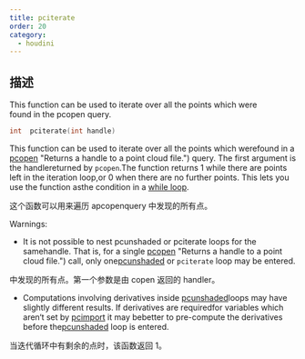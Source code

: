 ```yaml
---
title: pciterate
order: 20
category:
  - houdini
---
```

    
## 描述

This function can be used to iterate over all the points which were  
found in the pcopen query.

```c
int  pciterate(int handle)
```

This function can be used to iterate over all the points which werefound in a
[pcopen](pcopen.html) "Returns a handle to a point cloud file.") query. The
first argument is the handlereturned by `pcopen`.The function returns 1 while
there are points left in the iteration loop,or 0 when there are no further
points. This lets you use the function asthe condition in a [while
loop](../statement.html).

这个函数可以用来遍历 apcopenquery 中发现的所有点。

Warnings:

- It is not possible to nest pcunshaded or pciterate loops for the samehandle. That is, for a single [pcopen](pcopen.html) "Returns a handle to a point cloud file.") call, only one[pcunshaded](pcunshaded.html "Iterate over all of the points of a read-write channel which haven‘thad any data written to the channel yet.") or `pciterate` loop may be entered.

中发现的所有点。第一个参数是由 copen 返回的 handler。

- Computations involving derivatives inside [pcunshaded](pcunshaded.html "Iterate over all of the points of a read-write channel which haven‘thad any data written to the channel yet.")loops may have slightly different results. If derivatives are requiredfor variables which aren‘t set by [pcimport](pcimport.html "Imports channel data from a point cloud inside a pciterate or a pcunshaded loop.") it may bebetter to pre-compute the derivatives before the[pcunshaded](pcunshaded.html "Iterate over all of the points of a read-write channel which haven‘thad any data written to the channel yet.") loop is entered.

当迭代循环中有剩余的点时，该函数返回 1。
